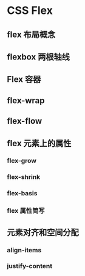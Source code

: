 # CSS Flex

## flex 布局概念

## flexbox 两根轴线

## Flex 容器

## flex-wrap

## flex-flow

## flex 元素上的属性

### flex-grow

### flex-shrink

### flex-basis

### flex 属性简写

## 元素对齐和空间分配

### align-items

### justify-content
